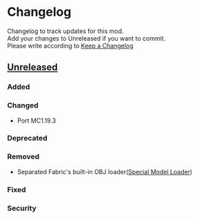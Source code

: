 # Changelog

Changelog to track updates for this mod.  
Add your changes to Unreleased if you want to commit.  
Please write according to [Keep a Changelog](https://keepachangelog.com/en/1.0.0/)

## [Unreleased]

### Added

### Changed

- Port MC1.19.3

### Deprecated

### Removed

- Separated Fabric's built-in OBJ loader([Special Model Loader](https://github.com/TeamFelnull/SpecialModelLoader))

### Fixed

### Security

[Unreleased]: https://github.com/TeamFelnull/OtyacraftEngine/commits
